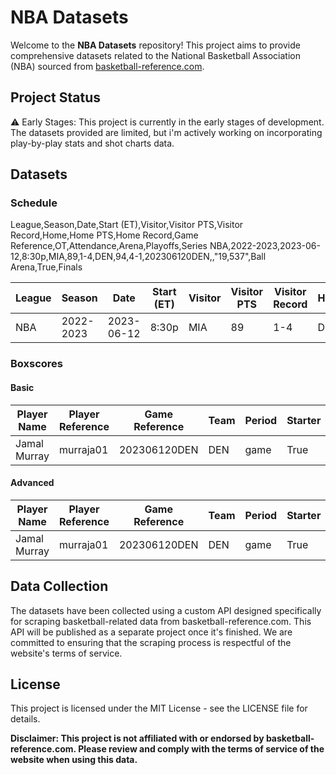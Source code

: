# NBA Datasets

Welcome to the **NBA Datasets** repository! This project aims to provide comprehensive datasets related to the National Basketball Association (NBA) sourced from [basketball-reference.com](https://www.basketball-reference.com/).

## Project Status

⚠️ Early Stages: This project is currently in the early stages of development. The datasets provided are limited, but i'm actively working on incorporating play-by-play stats and shot charts data.

## Datasets

### Schedule

League,Season,Date,Start (ET),Visitor,Visitor PTS,Visitor Record,Home,Home PTS,Home Record,Game Reference,OT,Attendance,Arena,Playoffs,Series
NBA,2022-2023,2023-06-12,8:30p,MIA,89,1-4,DEN,94,4-1,202306120DEN,,"19,537",Ball Arena,True,Finals


|League|Season|Date|Start (ET)|Visitor|Visitor PTS|Visitor Record|Home|Home PTS|Home Record|Game Reference|OT|Attendance|Arena|Playoffs|Series|
|---|---|---|---|---|---|---|---|---|---|---|---|---|---|---|---|
|NBA|2022-2023|2023-06-12|8:30p|MIA|89|1-4|DEN|94|4-1|202306120DEN||"19,537"|Ball Arena|True|Finals|

### Boxscores

#### Basic

|Player Name|Player Reference|Game Reference|Team|Period|Starter|MP|FG|FGA|FG%|3P|3PA|3P%|FT|FTA|FT%|ORB|DRB|TRB|AST|STL|BLK|TOV|PF|PTS|+/-|
|---|---|---|---|---|---|---|---|---|---|---|---|---|---|---|---|---|---|---|---|---|---|---|---|---|---|
|Jamal Murray|murraja01|202306120DEN|DEN|game|True|41:15|6|15|.400|2|7|.286|0|0||0|8|8|8|1|0|6|2|14|+12|

#### Advanced

|Player Name|Player Reference|Game Reference|Team|Period|Starter|MP|TS%|eFG%|3PAr|FTr|ORB%|DRB%|TRB%|AST%|STL%|BLK%|TOV%|USG%|ORtg|DRtg|BPM|
|---|---|---|---|---|---|---|---|---|---|---|---|---|---|---|---|---|---|---|---|---|---|
|Jamal Murray|murraja01|202306120DEN|DEN|game|True|41:15|.467|.467|.467|.000|0.0|16.3|9.2|30.0|1.2|0.0|28.6|22.6|80|95|-2.9|

## Data Collection
The datasets have been collected using a custom API designed specifically for scraping basketball-related data from basketball-reference.com. This API will be published as a separate project once it's finished. We are committed to ensuring that the scraping process is respectful of the website's terms of service.

## License
This project is licensed under the MIT License - see the LICENSE file for details.

**Disclaimer: This project is not affiliated with or endorsed by basketball-reference.com. Please review and comply with the terms of service of the website when using this data.**